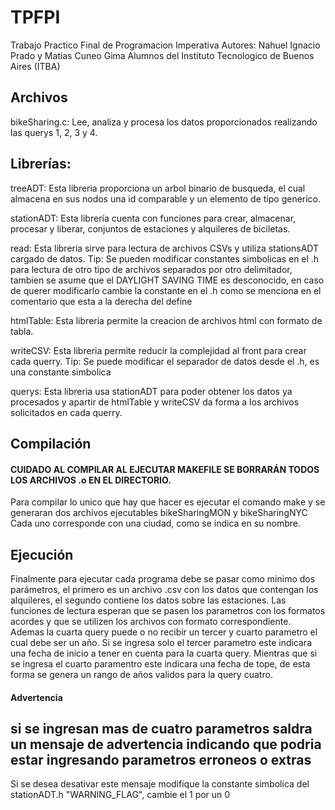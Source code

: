 # TPFPI
Trabajo Practico Final de Programacion Imperativa 
Autores: Nahuel Ignacio Prado y Matias Cuneo Gima
Alumnos del Instituto Tecnologico de Buenos Aires (ITBA)

## Archivos

bikeSharing.c:
Lee, analiza y procesa los datos proporcionados realizando las querys 1, 2, 3 y 4.

## Librerías:

treeADT:
Esta libreria proporciona un arbol binario de busqueda, el cual almacena en sus nodos una id comparable y un elemento de tipo generico.

stationADT:
Esta librería cuenta con funciones para crear, almacenar, procesar y liberar, conjuntos de estaciones y alquileres de biciletas.

read:
Esta libreria sirve para lectura de archivos CSVs y utiliza stationsADT cargado de datos.
Tip: Se pueden modificar constantes simbolicas en el .h para lectura de otro tipo de archivos separados por otro delimitador, tambien se asume que el DAYLIGHT SAVING TIME es desconocido, en caso de querer modificarlo cambie la constante en el .h como se menciona en el comentario que esta a la derecha del define 

htmlTable:
Esta libreria permite la creacion de archivos html con formato de tabla.

writeCSV:
Esta libreria permite reducir la complejidad al front para crear cada querry.
Tip: Se puede modificar el separador de datos desde el .h, es una constante simbolica

querys:
Esta libreria usa stationADT para poder obtener los datos ya procesados y apartir de htmlTable y writeCSV da forma a los archivos solicitados en cada querry.

## Compilación

#### CUIDADO AL COMPILAR AL EJECUTAR MAKEFILE SE BORRARÁN TODOS LOS ARCHIVOS .o EN EL DIRECTORIO.

Para compilar lo unico que hay que hacer es ejecutar el comando make y se generaran dos archivos ejecutables
bikeSharingMON y bikeSharingNYC Cada uno corresponde con una ciudad, como se indica en su nombre.

## Ejecución

Finalmente para ejecutar cada programa debe se pasar como minimo dos parámetros, el primero es un archivo .csv con los datos que contengan los alquileres, el segundo contiene los datos sobre las estaciones. Las funciones de lectura esperan que se pasen los parametros con los formatos acordes y que se utilizen los archivos con formato correspondiente. Ademas la cuarta query puede o no recibir un tercer y cuarto parametro el cual debe ser un año. Si se ingresa solo el tercer parametro este indicara una fecha de inicio a tener en cuenta para la cuarta query. Mientras que si se ingresa el cuarto paramentro este indicara una fecha de tope, de esta forma se genera un rango de años validos para la query cuatro.

#### Advertencia 

## si se ingresan mas de cuatro parametros saldra un mensaje de advertencia indicando que podria estar ingresando parametros erroneos o extras

Si se desea desativar este mensaje modifique la constante simbolica del stationADT.h "WARNING_FLAG", cambie el 1 por un 0 